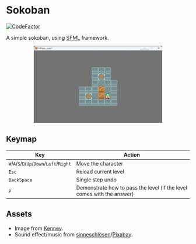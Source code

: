 # Sokoban

[![CodeFactor](https://www.codefactor.io/repository/github/shenmian/sokoban/badge)](https://www.codefactor.io/repository/github/shenmian/sokoban)

A simple sokoban, using [SFML] framework.  

<p align="center"><img src="docs/screenshot.png" width=70%></p>

## Keymap

| Key                                        | Action                                                                 |
| ------------------------------------------ | ---------------------------------------------------------------------- |
| `W`/`A`/`S`/`D`/`Up`/`Down`/`Left`/`Right` | Move the character                                                     |
| `Esc`                                      | Reload current level                                                   |
| `BackSpace`                                | Single step undo                                                       |
| `P`                                        | Demonstrate how to pass the level (if the level comes with the answer) |

## Assets

- Image from [Kenney].
- Sound effect/music from [sinneschlösen]/[Pixabay].

[SFML]: https://github.com/SFML/SFML
[Kenney]: https://www.kenney.nl/assets/sokoban
[sinneschlösen]: https://pixabay.com/users/sinneschlösen-1888724/?utm_source=link-attribution&amp;utm_medium=referral&amp;utm_campaign=music&amp;utm_content=117362
[Pixabay]: https://pixabay.com/sound-effects/?utm_source=link-attribution&amp;utm_medium=referral&amp;utm_campaign=music&amp;utm_content=6297
